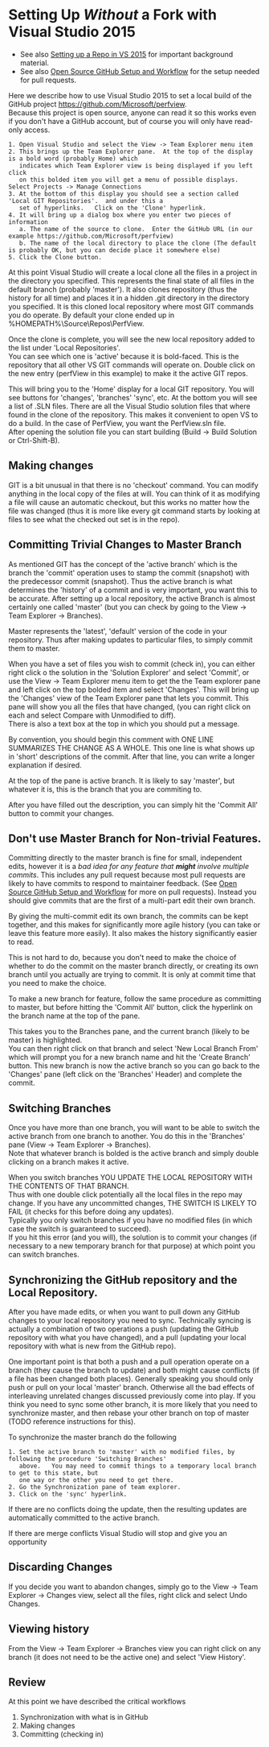 # Setting Up *Without* a Fork with Visual Studio 2015

 * See also [Setting up a Repo in VS 2015](SettingUpRepoInVS2015.md) for important background material. 
 * See also [Open Source GitHub Setup and Workflow](OpenSourceGitWorkflow.md) for the setup needed for pull requests.  

Here we describe how to use Visual Studio 2015 to set a local build of the GitHub project https://github.com/Microsoft/perfview.   
Because this project is open source, anyone can read it so this works even if you don't have a GitHub account, but
of course you will only have read-only access.   

	1. Open Visual Studio and select the View -> Team Explorer menu item
	2. This brings up the Team Explorer pane.  At the top of the display is a bold word (probably Home) which 
	   indicates which Team Explorer view is being displayed if you left click 
       on this bolded item you will get a menu of possible displays.   Select Projects -> Manage Connections
	3. At the bottom of this display you should see a section called 'Local GIT Repositories'.  and under this a
	   set of hyperlinks.   Click on the 'Clone' hyperlink.
	4. It will bring up a dialog box where you enter two pieces of information 
	   a. The name of the source to clone.  Enter the GitHub URL (in our example https://github.com/Microsoft/perfview)
	   b. The name of the local directory to place the clone (The default is probably OK, but you can decide place it somewhere else)
	5. Click the Clone button. 
	
At this point Visual Studio will create a local clone all the files in a project in the directory you specified.  This represents
the final state of all files in the default branch (probably 'master').   It also clones repository (thus the history for all time)
and places it in a hidden .git directory in the directory you specified.   It is this cloned local repository where most GIT 
commands you do operate.   By default your clone ended up in %HOMEPATH%\Source\Repos\PerfView.   

Once the clone is complete, you will see the new local repository added to the list under 'Local Repositories'.   
You can see which one is 'active' because it is bold-faced.   This is the repository that all other VS GIT commands will
operate on.   Double click on the new entry (perfView in this example) to make it the active GIT repos.

This will bring you to the 'Home' display for a local GIT repository.   You will see buttons for 'changes', 'branches' 'sync', etc. 
At the bottom you will see a list of .SLN files.  There are all the Visual Studio solution files that where found in the clone
of the repository.   This makes it convenient to open VS to do a build.  In the case of PerfView, you want the PerfView.sln file.   
After opening the solution file you can start building (Build -> Build Solution or Ctrl-Shift-B).

## Making changes

GIT is a bit unusual in that there is no 'checkout' command.   You can modify anything in the local copy of the files 
at will.   You can think of it as modifying a file will cause an automatic checkout, but this works no matter how the file
was changed (thus it is more like every git command starts by looking at files to see what the checked out set is in the repo).

## Committing Trivial Changes to Master Branch

As mentioned GIT has the concept of the 'active branch' which is the branch the 'commit' operation uses to stamp the 
commit (snapshot) with the predecessor commit (snapshot).  Thus the active branch is what determines the 'history' of 
a commit and is very important, you want this to be accurate.   After setting up a local repository, the active Branch
is almost certainly one called 'master' (but you can check by going to the View -> Team Explorer -> Branches).

Master represents the 'latest', 'default' version of the code in your repository.    Thus after making updates to 
particular files, to simply commit them to master.  

When you have a set of files you wish to commit (check in), you can either right click o the solution in the 'Solution Explorer' 
and select 'Commit', or use the View -> Team Explorer menu item to get the the Team explorer pane and left click on the top
bolded item and select 'Changes'.   This will bring up the 'Changes' view of the Team Explorer pane that lets you commit.   This
pane will show you all the files that have changed, (you can right click on each and select Compare with Unmodified to diff).  
There is also a text box at the top in which you should put a message.   

By convention, you should begin this comment with ONE LINE SUMMARIZES THE CHANGE AS A WHOLE.   This one line is what shows up in 'short'
descriptions of the commit.  After that line, you can write a longer explanation if desired. 

At the top of the pane is active branch.  It is likely to say 'master', but whatever it is, this is the branch that
you are commiting to.  

After you have filled out the description, you can simply hit the 'Commit All' button to commit your changes.  

## Don't use Master Branch for Non-trivial Features.  

Committing directly to the master branch is fine for small, independent edits, however it is 
a *bad idea for any feature that **might** involve multiple commits*.   This includes any pull 
request because most pull requests are likely to have commits to respond to maintainer 
feedback.  (See [Open Source GitHub Setup and Workflow](OpenSourceGitWorkflow.md) 
for more on pull requests).   Instead you should give commits that are the first of a multi-part 
edit their own branch.

By giving the multi-commit edit its own branch, the commits can be kept together, and this makes for significantly more 
agile history (you can take or leave this feature more easily).  It also makes the history significantly easier to read.

This is not hard to do, because you don't need to make the choice of whether to do the commit on
the master branch directly, or creating its own branch until you actually are trying to commit. 
It is only at commit time that you need to make the choice.

To make a new branch for feature, follow the same procedure as committing to master, but before
hitting the 'Commit All' button, click the hyperlink on the branch name at the top of the pane.  

This takes you to the Branches pane, and the current branch (likely to be master) is highlighted.  
You can then right click on that branch and select 'New Local Branch From' which will prompt 
you for a new branch name and hit the 'Create Branch' button.   This new branch is now the 
active branch so you can go back to the 'Changes' pane (left click on the 'Branches' Header) and
complete the commit.  

## Switching Branches 

Once you have more than one branch, you will want to be able to switch the active branch from 
one branch to another.   You do this in the 'Branches' pane (View -> Team Explorer -> Branches).   
Note that whatever branch is bolded is the active branch and simply double clicking on a 
branch makes it active.   

When you switch branches YOU UPDATE THE LOCAL REPOSITORY WITH THE CONTENTS OF THAT BRANCH.   
Thus with one double click potentially all the local files in the repo may change.   If you have any uncommitted 
changes, THE SWITCH IS LIKELY TO FAIL (it checks for this before doing any updates).   
Typically you only switch branches if you have no modified files (in which case the switch is guaranteed to succeed).   
If you hit this error (and you will), the solution is to commit your changes (if necessary to a 
new temporary branch for that purpose) at which point you can switch branches.  

## Synchronizing the GitHub repository and the Local Repository.  

After you have made edits, or when you want to pull down any GitHub changes to your local repository
you need to sync.   Technically syncing is actually a combination of two operations a
push (updating the GitHub repository with what you have changed), and a pull (updating your local repository
with what is new from the GitHub repo).  

One important point is that both a push and a pull operation operate on a branch (they cause the 
branch to update) and both might cause conflicts (if a file has been changed both places).   Generally
speaking you should only push or pull on your local 'master' branch.   Otherwise all the bad effects
of interleaving unrelated changes discussed previously come into play.   If you think you need to sync
some other branch, it is more likely that you need to synchronize master, and then rebase your other 
branch on top of master  (TODO reference instructions for this).  

To synchronize the master branch do the following

	1. Set the active branch to 'master' with no modified files, by following the procedure 'Switching Branches'
	   above.   You may need to commit things to a temporary local branch to get to this state, but 
	   one way or the other you need to get there.
	2. Go the Synchronization pane of team explorer.  
	3. Click on the 'sync' hyperlink.

If there are no conflicts doing the update, then the resulting updates are automatically committed to 
the active branch.   

If there are merge conflicts Visual Studio will stop and give you an opportunity 

## Discarding Changes

If you decide you want to abandon changes, simply go to the View -> Team Explorer -> Changes view, select all
the files, right click and select Undo Changes.  

## Viewing history

From the View -> Team Explorer -> Branches view you can right click on any branch (it does not need to
be the active one) and select 'View History'.   

## Review

At this point we have described the critical workflows 
  1. Synchronization with what is in GitHub
  2. Making changes 
  3. Committing (checking in)




